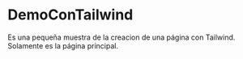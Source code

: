 # DemoConTailwind
Es una pequeña muestra de la creacion de una página con Tailwind. Solamente es la página principal. 
